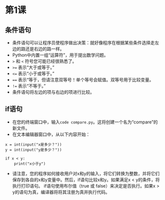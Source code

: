 # 第1课

## 条件语句

- 条件语句可以让程序员使程序做出决策：就好像程序在根据某些条件选择走左边的路还是右边的路一样。
- Python中内置一组“运算符”，用于提出数学问题。
- `>` 和 `<` 符号您可能已经很熟悉了。
- `>=` 表示“大于或等于。”
- `<=` 表示“小于或等于。”
- `==` 表示“等于，但请注意双等号！单个等号会赋值。双等号用于比较变量。
- `!=` 表示“不等于。”
- 条件语句将左边的项与右边的项进行比较。


## if语句

- 在您的终端窗口中，输入`code compare.py`。这将创建一个名为“compare”的新文件。
- 在文本编辑器窗口中，从以下内容开始：
```
x = int(input("x是多少？"))
y = int(input("y是多少？"))

if x < y:
    print("x小于y")
```
- 请注意，您的程序如何接收用户对x和y的输入，将它们转换为整数，并将它们保存到各自的x和y变量中。然后，if语句比较x和y。如果满足x < y的条件，将执行打印语句。
if语句使用布尔值（true 或 false）来决定是否执行。如果x > y的语句为真，编译器将将其注册为真并执行代码。
